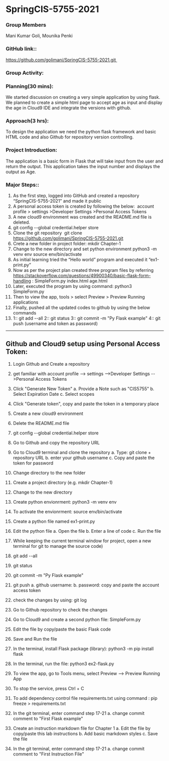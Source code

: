 # SpringCIS-5755-2021

### Group Members
Mani Kumar Goli,
Mounika Penki


### GitHub link:: 
https://github.com/golimani/SpringCIS-5755-2021.git 
### Group Activity:  
### Planning(30 mins): 
We started discussion on creating a very simple application by using flask. We planned to create a simple html page to accept age as input and display the age in Cloud9 IDE and integrate the versions with github.  
### Approach(3 hrs): 
To design the application we need the python flask framework and basic HTML code and also Github for repository version controlling. 
### Project Introduction:
The application is a basic form in Flask that will take input from the user  and return the output. This application takes the input number and displays the output as Age.

### Major Steps::

1.	As the first step, logged into GitHub and created a repository “SpringCIS-5755-2021” and made it public
2.	A personal access token is created by following the below:  account profile > settings >Developer Settings >Personal Access Tokens
3.	A new cloud9 environment was created and the README.md file is deleted.
4.	git config --global credential.helper store
5.	Clone the git repository  git clone https://github.com/golimani/SpringCIS-5755-2021.git
6.	Crete a new folder in project folder: mkdir Chapter-1
7.	Change to the new directory and set python environment python3 -m venv env source env/bin/activate
8.	As initial learning tried the “Hello world” program and executed it “ex1-print.py”
9.	Now as per the project plan created three program files by referring https://stackoverflow.com/questions/49900340/basic-flask-form-handling : SimpleForm.py index.html age.html
10.	Later, executed the program by using command: python3 SimpleForm.py
11.	Then to view the app, tools > select Preview > Preview Running applications
12.	Finally, pushed all the updated codes to github by using the below commands 
13.	1:: git add --all
2:: git status
3:: git commit -m "Py Flask example"
4:: git push (username and token as password)

---------------------------------------------------
Github and Cloud9 setup using Personal Access Token:
----------------------------------------------------- 
1. Login Github and Create a repository
2. get familiar with account profile --> settings -->Developer Settings -->Personal Access Tokens 
3. Click "Generate New Token" 
   a. Provide a Note such as "CIS5755"
   b. Select Expiration Date
   c. Select scopes
4. Click "Generate token", copy and paste the token in a temporary place
5. Create a new cloud9 environment
6. Delete the README.md file
7. git config --global credential.helper store
8. Go to Github and copy the repository URL
9. Go to Cloud9 terminal and clone the repository
  a. Type: git clone + repository URL
  b. enter your github username
  c. Copy and paste the token for password
10. Change directory to the new folder
11. Create a project directory (e.g. mkdir Chapter-1)
12. Change to the new directory
13. Create python envionrment: python3 -m venv env
14. To activate the envionrment: source env/bin/activate
15. Create a python file named ex1-print.py
16. Edit the python file
  a. Open the file
  b. Enter a line of code
  c. Run the file
17. While keeping the current terminal window for project,  open a new terminal for git to manage the source code) 

18. git add --all
19. git status
20. git commit -m "Py Flask example"
21. git push
  a. github username:
  b. password: copy and paste the account access token
22. check the changes by using: git log
23. Go to Github repository to check the changes
24. Go to Cloud9 and create a second python file: SimpleForm.py
25. Edit the file by copy/paste the basic Flask code
26. Save and Run the file
27. In the terminal, install Flask package (library): python3 -m pip install flask
28. In the terminal, run the file: python3 ex2-flask.py
29. To view the app, go to Tools menu, select Preview --> Preview Running App
30. To stop the service, press Ctrl + C
31. To add dependency control file requirements.txt using command : pip freeze > requirements.txt
32. In the git terminal, enter command step 17-21
   a. change commit comment to "First Flask example"

33. Create an instruction markdown file for Chapter 1
   a. Edit the file by copy/paste this lab instructions
   b. Add basic markdown styles
   c. Save the file
34. In the git terminal, enter command step 17-21
   a. change commit comment to "First Instruction File"

